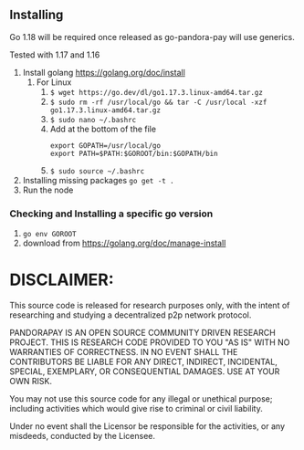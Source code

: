 ## Installing

Go 1.18 will be required once released as go-pandora-pay will use generics.

Tested with 1.17 and 1.16

1. Install golang https://golang.org/doc/install
   1. For Linux
      1. `$ wget https://go.dev/dl/go1.17.3.linux-amd64.tar.gz`
      2. `$ sudo rm -rf /usr/local/go && tar -C /usr/local -xzf go1.17.3.linux-amd64.tar.gz`
      3. `$ sudo nano ~/.bashrc`
      4. Add at the bottom of the file
         ```
         export GOPATH=/usr/local/go
         export PATH=$PATH:$GOROOT/bin:$GOPATH/bin
         ```
      5. `$ sudo source ~/.bashrc` 
2. Installing missing packages `go get -t .`
3. Run the node

### Checking and Installing a specific go version
1. `go env GOROOT`
2. download from https://golang.org/doc/manage-install

# DISCLAIMER:
This source code is released for research purposes only, with the intent of researching and studying a decentralized p2p network protocol.

PANDORAPAY IS AN OPEN SOURCE COMMUNITY DRIVEN RESEARCH PROJECT. THIS IS RESEARCH CODE PROVIDED TO YOU "AS IS" WITH NO WARRANTIES OF CORRECTNESS. IN NO EVENT SHALL THE CONTRIBUTORS BE LIABLE FOR ANY DIRECT, INDIRECT, INCIDENTAL, SPECIAL, EXEMPLARY, OR CONSEQUENTIAL DAMAGES. USE AT YOUR OWN RISK.

You may not use this source code for any illegal or unethical purpose; including activities which would give rise to criminal or civil liability.

Under no event shall the Licensor be responsible for the activities, or any misdeeds, conducted by the Licensee.